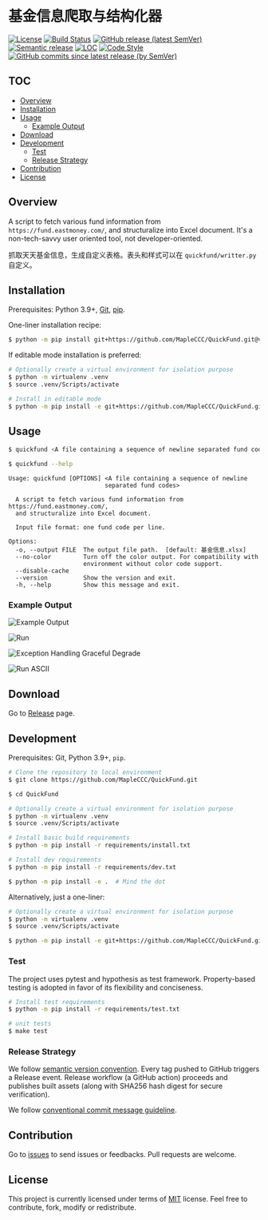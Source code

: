 # 基金信息爬取与结构化器

<!-- TODO add badge about code coverage -->
<!-- TODO add badge about requires.io -->
<!-- TODO add badge about pylint rating -->
[![License](https://img.shields.io/github/license/MapleCCC/QuickFund?color=00BFFF)](LICENSE)
[![Build Status](https://travis-ci.com/MapleCCC/QuickFund.svg?branch=master)](https://travis-ci.com/MapleCCC/QuickFund)
[![GitHub release (latest SemVer)](https://img.shields.io/github/v/release/MapleCCC/QuickFund)](https://github.com/MapleCCC/QuickFund/releases/latest)
[![Semantic release](https://img.shields.io/badge/%20%20%F0%9F%93%A6%F0%9F%9A%80-semantic--release-e10079.svg)](https://github.com/semantic-release/semantic-release)
[![LOC](https://sloc.xyz/github/MapleCCC/QuickFund)](https://sloc.xyz/github/MapleCCC/QuickFund)
[![Code Style](https://img.shields.io/badge/code%20style-black-000000.svg)](https://github.com/psf/black)
[![GitHub commits since latest release (by SemVer)](https://img.shields.io/github/commits-since/MapleCCC/QuickFund/latest?sort=semver)](https://github.com/MapleCCC/QuickFund/compare/v1.4.0...master)
<!-- TODO which diff method should we use? two dots or three dots? -->

## TOC

<!-- START doctoc generated TOC please keep comment here to allow auto update -->
<!-- DON'T EDIT THIS SECTION, INSTEAD RE-RUN doctoc TO UPDATE -->


- [Overview](#overview)
- [Installation](#installation)
- [Usage](#usage)
  - [Example Output](#example-output)
- [Download](#download)
- [Development](#development)
  - [Test](#test)
  - [Release Strategy](#release-strategy)
- [Contribution](#contribution)
- [License](#license)

<!-- END doctoc generated TOC please keep comment here to allow auto update -->


## Overview

A script to fetch various fund information from `https://fund.eastmoney.com/`, and structuralize into Excel document. It's a non-tech-savvy user oriented tool, not developer-oriented.

抓取天天基金信息，生成自定义表格。表头和样式可以在 `quickfund/writter.py` 自定义。

## Installation

Prerequisites: Python 3.9+, [Git](https://git-scm.com/), [pip](https://pip.pypa.io/en/stable/).

One-liner installation recipe:

```bash
$ python -m pip install git+https://github.com/MapleCCC/QuickFund.git@v1.4.0#egg=QuickFund
```

If editable mode installation is preferred:

```bash
# Optionally create a virtual environment for isolation purpose
$ python -m virtualenv .venv
$ source .venv/Scripts/activate

# Install in editable mode
$ python -m pip install -e git+https://github.com/MapleCCC/QuickFund.git@v1.4.0#egg=QuickFund
```

## Usage

```bash
$ quickfund <A file containing a sequence of newline separated fund codes>

$ quickfund --help
```

```
Usage: quickfund [OPTIONS] <A file containing a sequence of newline
                           separated fund codes>

  A script to fetch various fund information from https://fund.eastmoney.com/,
  and structuralize into Excel document.

  Input file format: one fund code per line.

Options:
  -o, --output FILE  The output file path.  [default: 基金信息.xlsx]
  --no-color         Turn off the color output. For compatibility with
                     environment without color code support.
  --disable-cache
  --version          Show the version and exit.
  -h, --help         Show this message and exit.
```

### Example Output

![Example Output](assets/example_output.png)

![Run](assets/run.png)

![Exception Handling Graceful Degrade](assets/exception_handling_graceful_degrade.png)

![Run ASCII](assets/run_ascii.png)

## Download

Go to [Release](https://github.com/MapleCCC/QuickFund/releases/latest) page.

## Development

Prerequisites: Git, Python 3.9+, `pip`.

```bash
# Clone the repository to local environment
$ git clone https://github.com/MapleCCC/QuickFund.git

$ cd QuickFund

# Optionally create a virtual environment for isolation purpose
$ python -m virtualenv .venv
$ source .venv/Scripts/activate

# Install basic build requirements
$ python -m pip install -r requirements/install.txt

# Install dev requirements
$ python -m pip install -r requirements/dev.txt

$ python -m pip install -e .  # Mind the dot
```

Alternatively, just a one-liner:

```bash
# Optionally create a virtual environment for isolation purpose
$ python -m virtualenv .venv
$ source .venv/Scripts/activate

$ python -m pip install -e git+https://github.com/MapleCCC/QuickFund.git#egg=QuickFund
```

<!-- TODO: Pre-commit hook -->
<!-- Use black and isort to format staged codes. -->
<!-- Generate TOC for README. -->
<!-- Concatenate content of TODO.md and CHANGELOG.md to README. -->

### Test

The project uses pytest and hypothesis as test framework. Property-based testing is adopted in favor of its flexibility and conciseness.

```bash
# Install test requirements
$ python -m pip install -r requirements/test.txt

# unit tests
$ make test
```

<!-- Use tox as test framework -->

### Release Strategy

We follow [semantic version convention](https://semver.org). Every tag pushed to GitHub triggers a Release event. Release workflow (a GitHub action) proceeds and publishes built assets (along with SHA256 hash digest for secure verification).

We follow [conventional commit message guideline](https://www.conventionalcommits.org/en/v1.0.0/).

## Contribution

Go to [issues](https://github.com/MapleCCC/QuickFund/issues) to send issues or feedbacks. Pull requests are welcome.

## License

This project is currently licensed under terms of [MIT](LICENSE) license. Feel free to contribute, fork, modify or redistribute.
